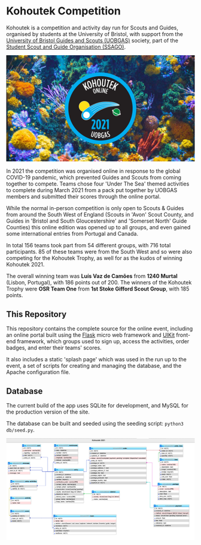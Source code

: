 # Kohoutek Competition
Kohoutek is a competition and activity day run for Scouts and Guides, organised by students at the University of Bristol, with support from the [University of Bristol Guides and Scouts (UOBGAS)](https://www.facebook.com/UoBGaS) society, part of the [Student Scout and Guide Organisation (SSAGO)](https://ssago.org).

![Kohoutek Online 2021](static/img/og.jpg)

In 2021 the competition was organised online in response to the global COVID-19 pandemic, which prevented Guides and Scouts from coming together to compete. Teams chose four 'Under The Sea' themed activities to complete during March 2021 from a pack put together by UOBGAS members and submitted their scores through the online portal.

While the normal in-person competition is only open to Scouts & Guides from around the South West of England (Scouts in 'Avon' Scout County, and Guides in 'Bristol and South Gloucestershire' and 'Somerset North' Guide Counties) this online edition was opened up to all groups, and even gained some international entries from Portugal and Canada.

In total 156 teams took part from 54 different groups, with 716 total participants. 85 of these teams were from the South West and so were also competing for the Kohoutek Trophy, as well for as the kudos of winning Kohoutek 2021.

The overall winning team was **Luís Vaz de Camões** from **1240 Murtal** (Lisbon, Portugal), with 186 points out of 200. The winners of the Kohoutek Trophy were **OSR Team One** from **1st Stoke Gifford Scout Group**, with 185 points.

## This Repository
This repository contains the complete source for the online event, including an online portal built using the [Flask](https://github.com/pallets/flask/) micro web framework and [UIKit](https://github.com/uikit/uikit) front-end framework, which groups used to sign up, access the activities, order badges, and enter their teams' scores.

It also includes a static 'splash page' which was used in the run up to the event, a set of scripts for creating and managing the database, and the Apache configuration file.

## Database
The current build of the app uses SQLite for development, and MySQL for the production version of the site.

The database can be built and seeded using the seeding script: `python3 db/seed.py`.

![The database schema](db/db_schema.png)

